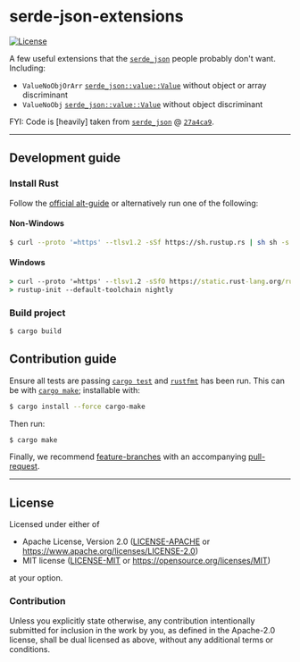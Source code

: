 serde-json-extensions
=====================
[![License](https://img.shields.io/badge/license-Apache--2.0%20OR%20MIT-blue.svg)](https://opensource.org/licenses/Apache-2.0)

A few useful extensions that the [`serde_json`](https://github.com/serde-rs/json) people probably don't want. Including:

  - `ValueNoObjOrArr` [`serde_json::value::Value`](https://docs.rs/serde_json/latest/serde_json/value/enum.Value.html) without object or array discriminant
  - `ValueNoObj` [`serde_json::value::Value`](https://docs.rs/serde_json/latest/serde_json/value/enum.Value.html) without object discriminant

FYI: Code is [heavily] taken from [`serde_json`](https://github.com/serde-rs/json) @ [`27a4ca9`](https://github.com/serde-rs/json/tree/27a4ca9d7a62394fe8f0103f3d91de59f055a4c4).

---

## Development guide

### Install Rust

Follow the [official alt-guide](https://forge.rust-lang.org/infra/other-installation-methods.html#other-ways-to-install-rustup) or alternatively run one of the following:

#### Non-Windows
```sh
$ curl --proto '=https' --tlsv1.2 -sSf https://sh.rustup.rs | sh sh -s -- --default-toolchain nightly
```

#### Windows
```cmd
> curl --proto '=https' --tlsv1.2 -sSfO https://static.rust-lang.org/rustup/dist/i686-pc-windows-gnu/rustup-init.exe
> rustup-init --default-toolchain nightly
```

### Build project
```sh
$ cargo build
```

## Contribution guide
Ensure all tests are passing [`cargo test`](https://doc.rust-lang.org/cargo/commands/cargo-test.html) and [`rustfmt`](https://github.com/rust-lang/rustfmt) has been run. This can be with [`cargo make`](https://github.com/sagiegurari/cargo-make); installable with:

```sh
$ cargo install --force cargo-make
```

Then run:
```sh
$ cargo make
```

Finally, we recommend [feature-branches](https://martinfowler.com/bliki/FeatureBranch.html) with an accompanying [pull-request](https://docs.github.com/en/pull-requests/collaborating-with-pull-requests/proposing-changes-to-your-work-with-pull-requests/about-pull-requests).

---

## License

Licensed under either of

- Apache License, Version 2.0 ([LICENSE-APACHE](LICENSE-APACHE) or <https://www.apache.org/licenses/LICENSE-2.0>)
- MIT license ([LICENSE-MIT](LICENSE-MIT) or <https://opensource.org/licenses/MIT>)

at your option.

### Contribution

Unless you explicitly state otherwise, any contribution intentionally submitted
for inclusion in the work by you, as defined in the Apache-2.0 license, shall be
dual licensed as above, without any additional terms or conditions.
